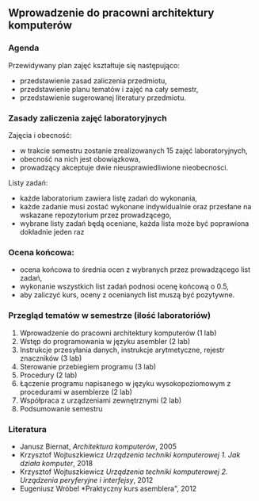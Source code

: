 ## Wprowadzenie do pracowni architektury komputerów

### Agenda
Przewidywany plan zajęć kształtuje się następująco:
* przedstawienie zasad zaliczenia przedmiotu,
* przedstawienie planu tematów i zajęć na cały semestr,
* przedstawienie sugerowanej literatury przedmiotu.

### Zasady zaliczenia zajęć laboratoryjnych
Zajęcia i obecność:
* w trakcie semestru zostanie zrealizowanych 15 zajęć laboratoryjnych,
* obecność na nich jest obowiązkowa,
* prowadzący akceptuje dwie nieusprawiedliwione nieobecności.

Listy zadań:
* każde laboratorium zawiera listę zadań do wykonania,
* każde zadanie musi zostać wykonane indywidualnie oraz przesłane na wskazane repozytorium przez prowadzącego,
* wybrane listy zadań będą oceniane, każda lista może być poprawiona dokładnie jeden raz

### Ocena końcowa:
* ocena końcowa to średnia ocen z wybranych przez prowadzącego list zadań,
* wykonanie wszystkich list zadań podnosi ocenę końcową o $0.5$,
* aby zaliczyć kurs, oceny z ocenianych list muszą być pozytywne.

### Przegląd tematów w semestrze (ilość laboratoriów)
1. Wprowadzenie do pracowni architektury komputerów (1 lab)
2. Wstęp do programowania w języku asembler (2 lab)
3. Instrukcje przesyłania danych, instrukcje arytmetyczne, rejestr znaczników (3 lab)
4. Sterowanie przebiegiem programu (3 lab)
5. Procedury (2 lab)
6. Łączenie programu napisanego w języku wysokopoziomowym z procedurami w asemblerze (2 lab)
7. Współpraca z urządzeniami zewnętrznymi (2 lab)
8. Podsumowanie semestru 

### Literatura
* Janusz Biernat, *Architektura komputerów*, 2005
* Krzysztof Wojtuszkiewicz *Urządzenia techniki komputerowej 1. Jak działa komputer*, 2018
* Krzysztof Wojtuszkiewicz *Urządzenia techniki komputerowej 2. Urządzenia peryferyjne i interfejsy*, 2012
* Eugeniusz Wróbel *Praktyczny kurs asemblera", 2012
